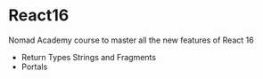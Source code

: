 # React16

Nomad Academy course to master all the new features of React 16

* Return Types Strings and Fragments
* Portals
